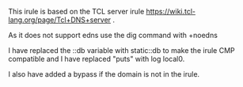 This irule is based on the TCL server irule https://wiki.tcl-lang.org/page/Tcl+DNS+server .

As it does not support edns use the dig command with +noedns

I have replaced the ::db variable with static::db to make the irule CMP compatible and I have replaced "puts" with log local0.

I also have added a bypass if the domain is not in the irule.
